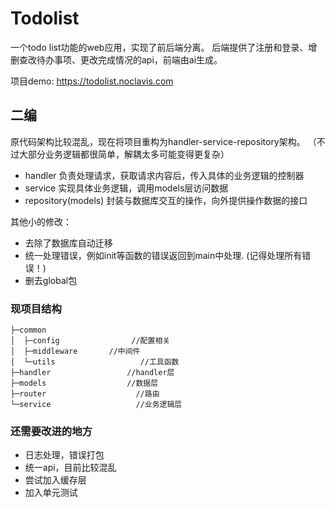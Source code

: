 # Todolist

一个todo list功能的web应用，实现了前后端分离。
后端提供了注册和登录、增删查改待办事项、更改完成情况的api，前端由ai生成。

项目demo: https://todolist.noclavis.com


## 二编

原代码架构比较混乱，现在将项目重构为handler-service-repository架构。
（不过大部分业务逻辑都很简单，解耦太多可能变得更复杂）

- handler 负责处理请求，获取请求内容后，传入具体的业务逻辑的控制器
- service 实现具体业务逻辑，调用models层访问数据
- repository(models) 封装与数据库交互的操作，向外提供操作数据的接口

其他小的修改：
- 去除了数据库自动迁移
- 统一处理错误，例如init等函数的错误返回到main中处理. (记得处理所有错误！)
- 删去global包


### 现项目结构

```
├─common   
│  ├─config                //配置相关
│  ├─middleware       //中间件
│  └─utils                   //工具函数
├─handler                 //handler层
├─models                  //数据层
├─router                    //路由
└─service                   //业务逻辑层
```

### 还需要改进的地方
- 日志处理，错误打包
- 统一api，目前比较混乱
- 尝试加入缓存层
- 加入单元测试

  